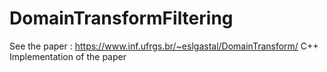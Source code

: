 # DomainTransformFiltering

See the paper : https://www.inf.ufrgs.br/~eslgastal/DomainTransform/
C++ Implementation of the paper
